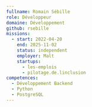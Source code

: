 ```yaml
---
fullname: Romain Sébille
role: Développeur
domaine: Développement
github: rsebille
missions:
  - start: 2022-04-20
    end: 2025-11-02
    status: independent
    employer: Malt
    startups:
      - les-emplois
      - pilotage.de.linclusion
competences:
  - Développement Backend
  - Python
  - PostgreSQL
---
```

